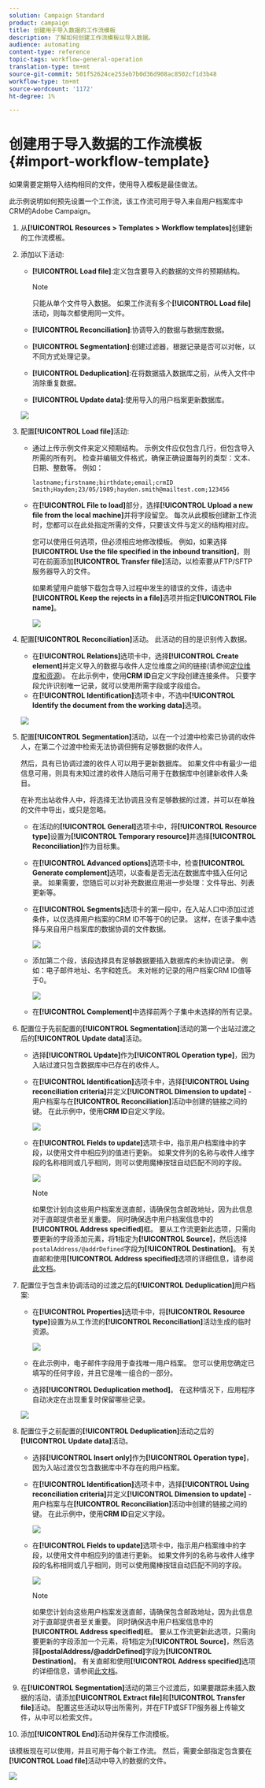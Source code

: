 ```yaml
---
solution: Campaign Standard
product: campaign
title: 创建用于导入数据的工作流模板
description: 了解如何创建工作流模板以导入数据。
audience: automating
content-type: reference
topic-tags: workflow-general-operation
translation-type: tm+mt
source-git-commit: 501f52624ce253eb7b0d36d908ac8502cf1d3b48
workflow-type: tm+mt
source-wordcount: '1172'
ht-degree: 1%

---
```



# 创建用于导入数据的工作流模板 {#import-workflow-template}

如果需要定期导入结构相同的文件，使用导入模板是最佳做法。

此示例说明如何预先设置一个工作流，该工作流可用于导入来自用户档案库中CRM的Adobe Campaign。

1. 从&#x200B;**[!UICONTROL Resources > Templates > Workflow templates]**&#x200B;创建新的工作流模板。
1. 添加以下活动:

   * **[!UICONTROL Load file]**:定义包含要导入的数据的文件的预期结构。

      >[!NOTE]
      >
      >只能从单个文件导入数据。 如果工作流有多个&#x200B;**[!UICONTROL Load file]**&#x200B;活动，则每次都使用同一文件。

   * **[!UICONTROL Reconciliation]**:协调导入的数据与数据库数据。
   * **[!UICONTROL Segmentation]**:创建过滤器，根据记录是否可以对帐，以不同方式处理记录。
   * **[!UICONTROL Deduplication]**:在将数据插入数据库之前，从传入文件中消除重复数据。
   * **[!UICONTROL Update data]**:使用导入的用户档案更新数据库。

   ![](assets/import_template_example0.png)

1. 配置&#x200B;**[!UICONTROL Load file]**&#x200B;活动:

   * 通过上传示例文件来定义预期结构。 示例文件应仅包含几行，但包含导入所需的所有列。 检查并编辑文件格式，确保正确设置每列的类型：文本、日期、整数等。 例如：

      ```
      lastname;firstname;birthdate;email;crmID
      Smith;Hayden;23/05/1989;hayden.smith@mailtest.com;123456
      ```

   * 在&#x200B;**[!UICONTROL File to load]**&#x200B;部分，选择&#x200B;**[!UICONTROL Upload a new file from the local machine]**&#x200B;并将字段留空。 每次从此模板创建新工作流时，您都可以在此处指定所需的文件，只要该文件与定义的结构相对应。

      您可以使用任何选项，但必须相应地修改模板。 例如，如果选择&#x200B;**[!UICONTROL Use the file specified in the inbound transition]**，则可在前面添加&#x200B;**[!UICONTROL Transfer file]**&#x200B;活动，以检索要从FTP/SFTP服务器导入的文件。

      如果希望用户能够下载包含导入过程中发生的错误的文件，请选中&#x200B;**[!UICONTROL Keep the rejects in a file]**&#x200B;选项并指定&#x200B;**[!UICONTROL File name]**。

      ![](assets/import_template_example1.png)

1. 配置&#x200B;**[!UICONTROL Reconciliation]**&#x200B;活动。 此活动的目的是识别传入数据。

   * 在&#x200B;**[!UICONTROL Relations]**&#x200B;选项卡中，选择&#x200B;**[!UICONTROL Create element]**&#x200B;并定义导入的数据与收件人定位维度之间的链接(请参阅[定位维度和资源](../../automating/using/query.md#targeting-dimensions-and-resources))。 在此示例中，使用&#x200B;**CRM ID**&#x200B;自定义字段创建连接条件。 只要字段允许识别唯一记录，就可以使用所需字段或字段组合。
   * 在&#x200B;**[!UICONTROL Identification]**&#x200B;选项卡中，不选中&#x200B;**[!UICONTROL Identify the document from the working data]**&#x200B;选项。

   ![](assets/import_template_example2.png)

1. 配置&#x200B;**[!UICONTROL Segmentation]**&#x200B;活动，以在一个过渡中检索已协调的收件人，在第二个过渡中检索无法协调但拥有足够数据的收件人。

   然后，具有已协调过渡的收件人可以用于更新数据库。 如果文件中有最少一组信息可用，则具有未知过渡的收件人随后可用于在数据库中创建新收件人条目。

   在补充出站收件人中，将选择无法协调且没有足够数据的过渡，并可以在单独的文件中导出，或只是忽略。

   * 在活动的&#x200B;**[!UICONTROL General]**&#x200B;选项卡中，将&#x200B;**[!UICONTROL Resource type]**&#x200B;设置为&#x200B;**[!UICONTROL Temporary resource]**&#x200B;并选择&#x200B;**[!UICONTROL Reconciliation]**&#x200B;作为目标集。
   * 在&#x200B;**[!UICONTROL Advanced options]**&#x200B;选项卡中，检查&#x200B;**[!UICONTROL Generate complement]**&#x200B;选项，以查看是否无法在数据库中插入任何记录。 如果需要，您随后可以对补充数据应用进一步处理：文件导出、列表更新等。
   * 在&#x200B;**[!UICONTROL Segments]**&#x200B;选项卡的第一段中，在入站人口中添加过滤条件，以仅选择用户档案的CRM ID不等于0的记录。 这样，在该子集中选择与来自用户档案库的数据协调的文件数据。

      ![](assets/import_template_example3.png)

   * 添加第二个段，该段选择具有足够数据要插入数据库的未协调记录。 例如：电子邮件地址、名字和姓氏。 未对帐的记录的用户档案CRM ID值等于0。

      ![](assets/import_template_example3_2.png)

   * 在&#x200B;**[!UICONTROL Complement]**&#x200B;中选择前两个子集中未选择的所有记录。

1. 配置位于先前配置的&#x200B;**[!UICONTROL Segmentation]**&#x200B;活动的第一个出站过渡之后的&#x200B;**[!UICONTROL Update data]**&#x200B;活动。

   * 选择&#x200B;**[!UICONTROL Update]**&#x200B;作为&#x200B;**[!UICONTROL Operation type]**，因为入站过渡只包含数据库中已存在的收件人。
   * 在&#x200B;**[!UICONTROL Identification]**&#x200B;选项卡中，选择&#x200B;**[!UICONTROL Using reconciliation criteria]**&#x200B;并定义&#x200B;**[!UICONTROL Dimension to update]** -用户档案与在&#x200B;**[!UICONTROL Reconciliation]**&#x200B;活动中创建的链接之间的键。 在此示例中，使用&#x200B;**CRM ID**&#x200B;自定义字段。

      ![](assets/import_template_example6.png)

   * 在&#x200B;**[!UICONTROL Fields to update]**&#x200B;选项卡中，指示用户档案维中的字段，以使用文件中相应列的值进行更新。 如果文件列的名称与收件人维字段的名称相同或几乎相同，则可以使用魔棒按钮自动匹配不同的字段。

      ![](assets/import_template_example6_2.png)

      >[!NOTE]
      >
      >如果您计划向这些用户档案发送直邮，请确保包含邮政地址，因为此信息对于直邮提供者至关重要。 同时确保选中用户档案信息中的&#x200B;**[!UICONTROL Address specified]**&#x200B;框。 要从工作流更新此选项，只需向要更新的字段添加元素，将&#x200B;**1**&#x200B;指定为&#x200B;**[!UICONTROL Source]**，然后选择`postalAddress/@addrDefined`字段为&#x200B;**[!UICONTROL Destination]**。 有关直邮和使用&#x200B;**[!UICONTROL Address specified]**&#x200B;选项的详细信息，请参阅[此文档](../../channels/using/about-direct-mail.md#recommendations)。

1. 配置位于包含未协调活动的过渡之后的&#x200B;**[!UICONTROL Deduplication]**&#x200B;用户档案:

   * 在&#x200B;**[!UICONTROL Properties]**&#x200B;选项卡中，将&#x200B;**[!UICONTROL Resource type]**&#x200B;设置为从工作流的&#x200B;**[!UICONTROL Reconciliation]**&#x200B;活动生成的临时资源。

      ![](assets/import_template_example4.png)

   * 在此示例中，电子邮件字段用于查找唯一用户档案。 您可以使用您确定已填写的任何字段，并且它是唯一组合的一部分。
   * 选择&#x200B;**[!UICONTROL Deduplication method]**。 在这种情况下，应用程序自动决定在出现重复时保留哪些记录。

   ![](assets/import_template_example7.png)

1. 配置位于之前配置的&#x200B;**[!UICONTROL Deduplication]**&#x200B;活动之后的&#x200B;**[!UICONTROL Update data]**&#x200B;活动。

   * 选择&#x200B;**[!UICONTROL Insert only]**&#x200B;作为&#x200B;**[!UICONTROL Operation type]**，因为入站过渡仅包含数据库中不存在的用户档案。
   * 在&#x200B;**[!UICONTROL Identification]**&#x200B;选项卡中，选择&#x200B;**[!UICONTROL Using reconciliation criteria]**&#x200B;并定义&#x200B;**[!UICONTROL Dimension to update]** -用户档案与在&#x200B;**[!UICONTROL Reconciliation]**&#x200B;活动中创建的链接之间的键。 在此示例中，使用&#x200B;**CRM ID**&#x200B;自定义字段。

      ![](assets/import_template_example6.png)

   * 在&#x200B;**[!UICONTROL Fields to update]**&#x200B;选项卡中，指示用户档案维中的字段，以使用文件中相应列的值进行更新。 如果文件列的名称与收件人维字段的名称相同或几乎相同，则可以使用魔棒按钮自动匹配不同的字段。

      ![](assets/import_template_example6_2.png)

      >[!NOTE]
      >
      >如果您计划向这些用户档案发送直邮，请确保包含邮政地址，因为此信息对于直邮提供者至关重要。 同时确保选中用户档案信息中的&#x200B;**[!UICONTROL Address specified]**&#x200B;框。 要从工作流更新此选项，只需向要更新的字段添加一个元素，将&#x200B;**1**&#x200B;指定为&#x200B;**[!UICONTROL Source]**，然后选择&#x200B;**[postalAddress/@addrDefined]**&#x200B;字段为&#x200B;**[!UICONTROL Destination]**。 有关直邮和使用&#x200B;**[!UICONTROL Address specified]**&#x200B;选项的详细信息，请参阅[此文档](../../channels/using/about-direct-mail.md#recommendations)。

1. 在&#x200B;**[!UICONTROL Segmentation]**&#x200B;活动的第三个过渡后，如果要跟踪未插入数据的活动，请添加&#x200B;**[!UICONTROL Extract file]**&#x200B;和&#x200B;**[!UICONTROL Transfer file]**&#x200B;活动。 配置这些活动以导出所需列，并在FTP或SFTP服务器上传输文件，从中可以检索文件。
1. 添加&#x200B;**[!UICONTROL End]**&#x200B;活动并保存工作流模板。

该模板现在可以使用，并且可用于每个新工作流。 然后，需要全部指定包含要在&#x200B;**[!UICONTROL Load file]**&#x200B;活动中导入的数据的文件。

![](assets/import_template_example9.png)
